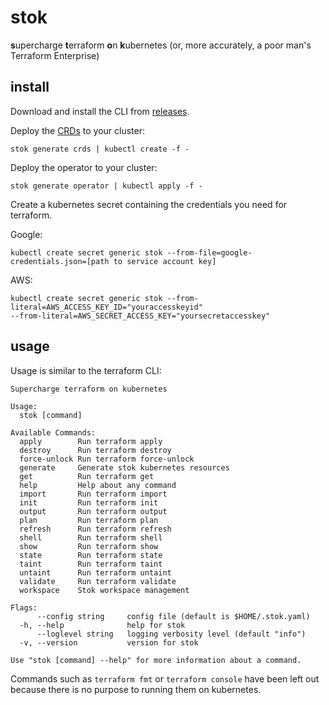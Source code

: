 # stok

**s**upercharge **t**erraform **o**n **k**ubernetes (or, more accurately, a poor man's Terraform Enterprise)

## install

Download and install the CLI from [releases](https://github.com/leg100/stok/releases).

Deploy the
[CRDs](https://kubernetes.io/docs/concepts/extend-kubernetes/api-extension/custom-resources/) to your cluster:

```
stok generate crds | kubectl create -f -
```

Deploy the operator to your cluster:

```
stok generate operator | kubectl apply -f -
```

Create a kubernetes secret containing the credentials you need for terraform.

Google:

```
kubectl create secret generic stok --from-file=google-credentials.json=[path to service account key]
```

AWS:

```
kubectl create secret generic stok --from-literal=AWS_ACCESS_KEY_ID="youraccesskeyid"
--from-literal=AWS_SECRET_ACCESS_KEY="yoursecretaccesskey"
```

## usage

Usage is similar to the terraform CLI:

```
Supercharge terraform on kubernetes

Usage:
  stok [command]

Available Commands:
  apply        Run terraform apply
  destroy      Run terraform destroy
  force-unlock Run terraform force-unlock
  generate     Generate stok kubernetes resources
  get          Run terraform get
  help         Help about any command
  import       Run terraform import
  init         Run terraform init
  output       Run terraform output
  plan         Run terraform plan
  refresh      Run terraform refresh
  shell        Run terraform shell
  show         Run terraform show
  state        Run terraform state
  taint        Run terraform taint
  untaint      Run terraform untaint
  validate     Run terraform validate
  workspace    Stok workspace management

Flags:
      --config string     config file (default is $HOME/.stok.yaml)
  -h, --help              help for stok
      --loglevel string   logging verbosity level (default "info")
  -v, --version           version for stok

Use "stok [command] --help" for more information about a command.
```

Commands such as `terraform fmt` or `terraform console` have been left out because there is no purpose to running them on kubernetes.
